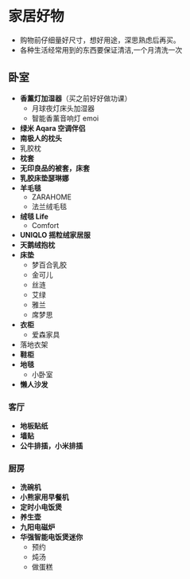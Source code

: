# 家居好物

- 购物前仔细量好尺寸，想好用途，深思熟虑后再买。
- 各种生活经常用到的东西要保证清洁,一个月清洗一次

## 卧室

- **香薰灯加湿器**（买之前好好做功课）
  - 月球夜灯床头加湿器
  - 智能香薰音响灯 emoi
- **绿米 Aqara 空调伴侣**
- **南极人的枕头**
- 乳胶枕
- **枕套**
- **无印良品的被套，床套**
- **乳胶床垫瑟琳娜**
- **羊毛毯**
  - ZARAHOME
  - 法兰绒毛毯
- **绒毯 Life**
  - Comfort
- **UNIQLO 摇粒绒家居服**
- **天鹅绒抱枕**
- **床垫**
  - 梦百合乳胶
  - 金可儿
  - 丝涟
  - 艾绿
  - 雅兰
  - 席梦思
- **衣柜**
  - 爱森家具
- 落地衣架
- **鞋柜**
- **地毯**
  - 小卧室
- **懒人沙发**

### 客厅

- **地板贴纸**
- **墙贴**
- **公牛排插，小米排插**

### 厨房

- **洗碗机**
- **小熊家用早餐机**
- **定时小电饭煲**
- **养生壶**
- **九阳电磁炉**
- **华强智能电饭煲迷你**
  - 预约
  - 炖汤
  - 做蛋糕
